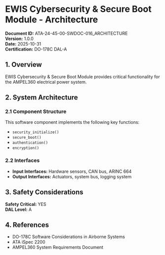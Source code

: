 # EWIS Cybersecurity & Secure Boot Module - Architecture

**Document ID:** ATA-24-45-00-SWDOC-016_ARCHITECTURE  
**Version:** 1.0.0  
**Date:** 2025-10-31  
**Certification:** DO-178C DAL-A

## 1. Overview

EWIS Cybersecurity & Secure Boot Module provides critical functionality for the AMPEL360 electrical power system.

## 2. System Architecture

### 2.1 Component Structure

This software component implements the following key functions:

- `security_initialize()`
- `secure_boot()`
- `authentication()`
- `encryption()`

### 2.2 Interfaces

- **Input Interfaces:** Hardware sensors, CAN bus, ARINC 664
- **Output Interfaces:** Actuators, system bus, logging system

## 3. Safety Considerations

**Safety Critical:** YES  
**DAL Level:** A

## 4. References

- DO-178C Software Considerations in Airborne Systems
- ATA iSpec 2200
- AMPEL360 System Requirements Document
